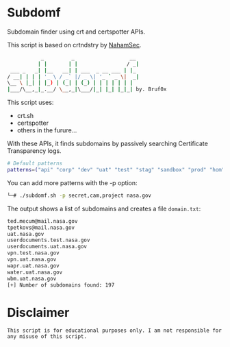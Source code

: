 # Subdomf
Subdomain finder using crt and certspotter APIs.

This script is based on crtndstry by [NahamSec](https://www.youtube.com/@NahamSec).

```bash
           _         _                  __ 
          | |       | |                / _|
 ___ _   _| |__   __| | ___  _ __ ___ | |_ 
/ __| | | | '_ \ / _` |/ _ \| '_ ` _ \|  _|
\__ \ |_| | |_) | (_| | (_) | | | | | | |  
|___/\__,_|_.__/ \__,_|\___/|_| |_| |_|_| by. Bruf0x
```

This script uses:

- crt.sh
- certspotter
- others in the furure...
  
With these APIs, it finds subdomains by passively searching Certificate Transparency logs.

```bash
# Default patterns
patterns=("api" "corp" "dev" "uat" "test" "stag" "sandbox" "prod" "hom")
```

You can add more patterns with the -p option:
```bash
└─# ./subdomf.sh -p secret,cam,project nasa.gov
```

The output shows a list of subdomains and creates a file `domain.txt`:
```bash
ted.mecum@mail.nasa.gov
tpetkovs@mail.nasa.gov
uat.nasa.gov
userdocuments.test.nasa.gov
userdocuments.uat.nasa.gov
vpn.test.nasa.gov
vpn.uat.nasa.gov
wapr.uat.nasa.gov
water.uat.nasa.gov
wbm.uat.nasa.gov
[+] Number of subdomains found: 197
```
# Disclaimer
`This script is for educational purposes only. I am not responsible for any misuse of this script.`
